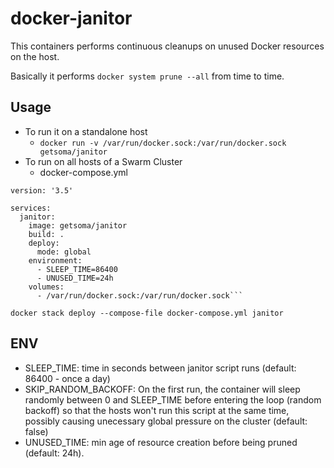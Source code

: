 # docker-janitor
This containers performs continuous cleanups on unused Docker resources on the host.

Basically it performs ```docker system prune --all``` from time to time.

## Usage
* To run it on a standalone host
  * ```docker run -v /var/run/docker.sock:/var/run/docker.sock getsoma/janitor```
* To run on all hosts of a Swarm Cluster
  * docker-compose.yml

```
version: '3.5'

services:
  janitor:
    image: getsoma/janitor
    build: .
    deploy:
      mode: global
    environment:
      - SLEEP_TIME=86400
      - UNUSED_TIME=24h
    volumes:
      - /var/run/docker.sock:/var/run/docker.sock```
```
```docker stack deploy --compose-file docker-compose.yml janitor```

## ENV
* SLEEP_TIME: time in seconds between janitor script runs (default: 86400 - once a day)
* SKIP_RANDOM_BACKOFF: On the first run, the container will sleep randomly between 0 and SLEEP_TIME before entering the loop (random backoff) so that the hosts won't run this script at the same time, possibly causing unecessary global pressure on the cluster (default: false)
* UNUSED_TIME: min age of resource creation before being pruned (default: 24h).
